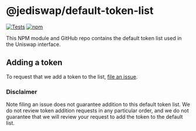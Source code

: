 # @jediswap/default-token-list

[![Tests](https://github.com/jediswaplabs/token-lists/workflows/Tests/badge.svg)](https://github.com/jediswaplabs/default-token-list/actions?query=workflow%3ATests)
[![npm](https://img.shields.io/npm/v/@jediswap/default-token-list)](https://unpkg.com/@jediswap/default-token-list@latest/)

This NPM module and GitHub repo contains the default token list used in the Uniswap interface.

## Adding a token

To request that we add a token to the list,
[file an issue](https://github.com/Uniswap/default-token-list/issues/new?assignees=&labels=token+request&template=token-request.md&title=Add+%7BTOKEN_SYMBOL%7D%3A+%7BTOKEN_NAME%7D).

### Disclaimer

Note filing an issue does not guarantee addition to this default token list.
We do not review token addition requests in any particular order, and we do not
guarantee that we will review your request to add the token to the default list.
